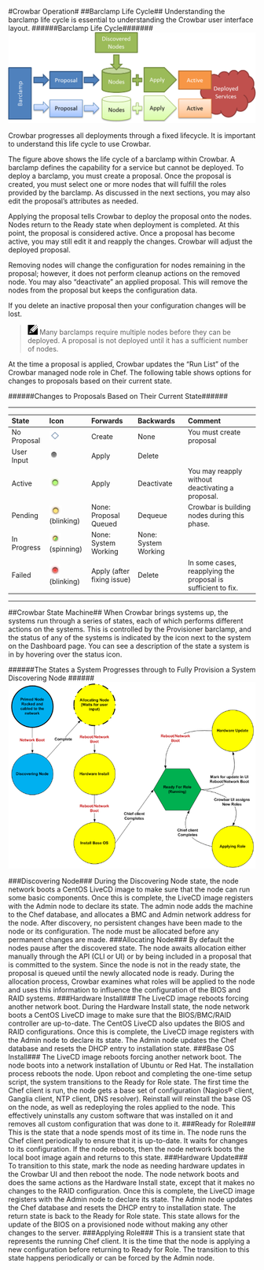 #Crowbar Operation#
##Barclamp Life Cycle##
Understanding the barclamp life cycle is essential to understanding the Crowbar user interface layout.
######Barclamp Life Cycle#######
![user-proposal-workflow.png](graphics/user-proposal-workflow.png "user-proposal-workflow.png")

Crowbar progresses all deployments through a fixed lifecycle. It is important to understand this life cycle to use Crowbar.

The figure above shows the life cycle of a barclamp within Crowbar. A barclamp defines the capability for a service but cannot be deployed. To deploy a barclamp, you must create a proposal. Once the proposal is created, you must select one or more nodes that will fulfill the roles provided by the barclamp. As discussed in the next sections, you may also edit the proposal’s attributes as needed.
 
Applying the proposal tells Crowbar to deploy the proposal onto the nodes. Nodes return to the Ready state when deployment is completed. At this point, the proposal is considered active.
Once a proposal has become active, you may still edit it and reapply the changes. Crowbar will adjust the deployed proposal.

Removing nodes will change the configuration for nodes remaining in the proposal; however, it does not perform cleanup actions on the removed node. You may also “deactivate” an applied proposal. This will remove the nodes from the proposal but keeps the configuration data.

If you delete an inactive proposal then your configuration changes will be lost.
>![notes.png](graphics/notes.png "notes.png") Many barclamps require multiple nodes before they can be deployed. A proposal is not deployed until it has a sufficient number of nodes.

At the time a proposal is applied, Crowbar updates the “Run List” of the Crowbar managed node role in Chef. The following table shows options for changes to proposals based on their current state.

######Changes to Proposals Based on Their Current State######

----------

| State | Icon | Forwards | Backwards | Comment |
| :--- | :--- | :------- | :-------- | :------ |
| No Proposal | ![s_none.png](graphics/proposal_status/s_none.png "s_none.png") | Create | None | You must create proposal |
| User Input | ![user_input.png](graphics/proposal_status/user_input.png "user_input") | Apply | Delete |
| Active | ![ready.png](graphics/proposal_status/ready.png "ready") | Apply	| Deactivate | You may reapply without deactivating a proposal. |
| Pending | ![pending.png](graphics/proposal_status/pending.png "pending") (blinking) | None: Proposal Queued	| Dequeue | Crowbar is building nodes during this phase. |
| In Progress | ![working.png](graphics/proposal_status/working.png "working") (spinning) | None: System Working | None: System Working |
| Failed | ![failed.png](graphics/proposal_status/failed.png "failed") (blinking) | Apply (after fixing issue) | Delete | In some cases, reapplying the proposal is sufficient to fix. |

----------


##Crowbar State Machine##
When Crowbar brings systems up, the systems run through a series of states, each of which performs different actions on the systems. This is controlled by the Provisioner barclamp, and the status of any of the systems is indicated by the icon next to the system on the Dashboard page. You can see a description of the state a system is in by hovering over the status icon.
 
######The States a System Progresses through to Fully Provision a System Discovering Node ######
![state_machine.png](graphics/state_machine.png "state_machine.png")

###Discovering Node###
During the Discovering Node state, the node network boots a CentOS LiveCD image to make sure that the node can run some basic components. Once this is complete, the LiveCD image registers with the Admin node to declare its state. The admin node adds the machine to the Chef database, and allocates a BMC and Admin network address for the node. After discovery, no persistent changes have been made to the node or its configuration. The node must be allocated before any permanent changes are made.
###Allocating Node###
By default the nodes pause after the discovered state. The node awaits allocation either manually through the API (CLI or UI) or by being included in a proposal that is committed to the system. Since the node is not in the ready state, the proposal is queued until the newly allocated node is ready. During the allocation process, Crowbar examines what roles will be applied to the node and uses this information to influence the configuration of the BIOS and RAID systems. 
###Hardware Install###
The LiveCD image reboots forcing another network boot. During the Hardware Install state, the node network boots a CentOS LiveCD image to make sure that the BIOS/BMC/RAID controller are up-to-date. The CentOS LiveCD also updates the BIOS and RAID configurations. Once this is complete, the LiveCD image registers with the Admin node to declare its state. The Admin node updates the Chef database and resets the DHCP entry to installation state. 
###Base OS Install###
The LiveCD image reboots forcing another network boot. The node boots into a network installation of Ubuntu or Red Hat. The installation process reboots the node. Upon reboot and completing the one-time setup script, the system transitions to the Ready for Role state. The first time the Chef client is run, the node gets a base set of configuration (Nagios® client, Ganglia client, NTP client, DNS resolver). Reinstall will reinstall the base OS on the node, as well as redeploying the roles applied to the node. This effectively uninstalls any custom software that was installed on it and removes all custom configuration that was done to it.
###Ready for Role###
This is the state that a node spends most of its time in. The node runs the Chef client periodically to ensure that it is up-to-date. It waits for changes to its configuration. If the node reboots, then the node network boots the local boot image again and returns to this state. 
###Hardware Update###
To transition to this state, mark the node as needing hardware updates in the Crowbar UI and then reboot the node. The node network boots and does the same actions as the Hardware Install state, except that it makes no changes to the RAID configuration. Once this is complete, the LiveCD image registers with the Admin node to declare its state. The Admin node updates the Chef database and resets the DHCP entry to installation state. The return state is back to the Ready for Role state. This state allows for the update of the BIOS on a provisioned node without making any other changes to the server. 
###Applying Role###
This is a transient state that represents the running Chef client. It is the time that the node is applying a new configuration before returning to Ready for Role. The transition to this state happens periodically or can be forced by the Admin node. 